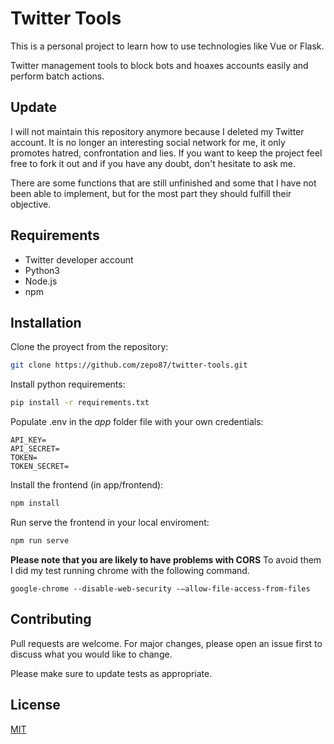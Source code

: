 # Twitter Tools
This is a personal project to learn how to use technologies like Vue or Flask.

Twitter management tools to block bots and hoaxes accounts easily and perform batch actions.

## Update

I will not maintain this repository anymore because I deleted my Twitter account. It is no longer an interesting social network for me, it only promotes hatred, confrontation and lies. 
If you want to keep the project feel free to fork it out and if you have any doubt, don't hesitate to ask me.

There are some functions that are still unfinished and some that I have not been able to implement, but for the most part they should fulfill their objective.

## Requirements

- Twitter developer account
- Python3
- Node.js
- npm

## Installation

Clone the proyect from the repository:

```bash
git clone https://github.com/zepo87/twitter-tools.git
```

Install python requirements:

```bash
pip install -r requirements.txt
```

Populate .env in the *app* folder file with your own credentials:
```
API_KEY=
API_SECRET=
TOKEN=
TOKEN_SECRET=
```

Install the frontend (in app/frontend):

```bash
npm install
```

Run serve the frontend in your local enviroment:


```bash
npm run serve
```
**Please note that you are likely to have problems with CORS**
To avoid them I did my test running chrome with the following command.
```
google-chrome --disable-web-security -–allow-file-access-from-files
```

## Contributing
Pull requests are welcome. For major changes, please open an issue first to discuss what you would like to change.

Please make sure to update tests as appropriate.

## License
[MIT](https://choosealicense.com/licenses/mit/)
